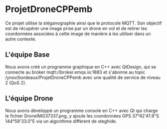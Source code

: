 # ProjetDroneCPPemb
Ce projet utilise la stéganographie ainsi que le protocole MQTT. Son objectif est de récupérer une image prise par un drone en vol et de retirer les coordonnées associées à cette image de manière à les utiliser dans un autre contexte.
## L'équipe Base
Nous avons créé un programme graphique en C++ avec QtDesign, qui se connecte au broker mqtt://broker.emqx.io:1883 et s'abonne au topic /ynov/bordeaux/ProjetDroneCPPemb avec une qualité de service de niveau 2 (QoS 2).
## L'équipe Drone
Nous avons développé un programme console en C++ avec Qt qui charge le fichier DroneIMG37337.png, y ajoute les coordonnées GPS 37°42'41.9"S 144°59'33.0"E via un algorithme différent de steghide.
